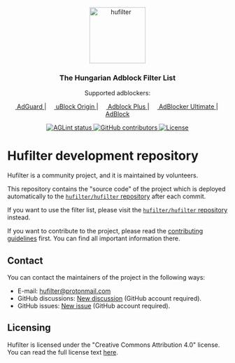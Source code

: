 <!-- markdownlint-disable -->
&nbsp;
<p align="center">
    <img
        src="https://raw.githubusercontent.com/hufilter/hufilter-dev/master/assets/images/hufilter.svg"
        width="128rem"
        alt="hufilter"
    />
</p>
<h3 align="center">The Hungarian Adblock Filter List</h3>
<p align="center">Supported adblockers:</p>
<p align="center">
    <a href="https://adguard.com/">
        <img
            src="https://gist.githubusercontent.com/scripthunter7/6378a96b61b927357f39a33d3abc5af7/raw/e306604fd548ac1b2de70d2a5d8a43017496f221/adguard_logo.svg"
            width="14px"
        />
        AdGuard
    </a>
    |
    <a href="https://github.com/gorhill/uBlock">
        <img src="https://upload.wikimedia.org/wikipedia/commons/0/05/UBlock_Origin.svg" width="14px" />
        uBlock Origin
    </a>
    |
    <a href="https://adblockplus.org/">
        <img src="https://upload.wikimedia.org/wikipedia/commons/9/9b/Adblock_Plus_2014_Logo.svg" width="14px" />
        Adblock Plus
    </a>
    |
    <a href="https://adblockultimate.net/">
        <img
            src="https://gist.githubusercontent.com/scripthunter7/418eb959a67d230f1f0975a222078565/raw/85854779bc661bce93b6abccea6ed56fca5c2844/adblocker_ultimate_logo.svg"
            width="14px"
        />
        AdBlocker Ultimate
    </a>
    |
    <a href="https://getadblock.com/">
        <img
            src="https://gist.githubusercontent.com/scripthunter7/45f46156b3e4efdd13817ffc57389feb/raw/6024bd84726be876839925f328faa3afb45e0534/adblock_logo.svg"
            width="14px"
        />
        AdBlock
    </a>
</p>
<p align="center">
    <a href="https://github.com/hufilter/hufilter-dev/actions/workflows/aglint.yml" target="_blank">
        <img
            src="https://github.com/hufilter/hufilter-dev/actions/workflows/aglint.yml/badge.svg?branch=master"
            alt="AGLint status"
        />
    </a>
    <a href="https://github.com/hufilter/hufilter-dev/graphs/contributors" target="_blank">
        <img src="https://img.shields.io/github/contributors/hufilter/hufilter-dev" alt="GitHub contributors" />
    </a>
    <a href="https://github.com/hufilter/hufilter-dev/blob/master/LICENSE" target="_blank">
        <img src="https://img.shields.io/github/license/hufilter/hufilter-dev" alt="License" />
    </a>
</p>
<!-- markdownlint-restore -->

# Hufilter development repository

Hufilter is a community project, and it is maintained by volunteers.

This repository contains the "source code" of the project which is deployed automatically to the
[`hufilter/hufilter` repository][hufilter-repo] after each commit.

If you want to use the filter list, please visit the [`hufilter/hufilter` repository][hufilter-repo] instead.

If you want to contribute to the project, please read the [contributing guidelines][contributing-guide] first.
You can find all important information there.

## Contact

You can contact the maintainers of the project in the following ways:

- E-mail: [hufilter@protonmail.com][hufilter-mail]
- GitHub discussions: [New discussion][new-discussion] (GitHub account required).
- GitHub issues: [New issue][new-issue] (GitHub account required).

## Licensing

Hufilter is licensed under the "Creative Commons Attribution 4.0" license. You can read the full license text
[here][license].

[contributing-guide]: https://github.com/hufilter/hufilter-dev/blob/master/CONTRIBUTING.md
[hufilter-mail]: mailto:hufilter@protonmail.com
[hufilter-repo]: https://github.com/hufilter/hufilter
[license]: https://github.com/hufilter/hufilter-dev/blob/master/LICENSE
[new-discussion]: https://github.com/hufilter/hufilter-dev/discussions/new/choose
[new-issue]: https://github.com/hufilter/hufilter-dev/issues/new/
